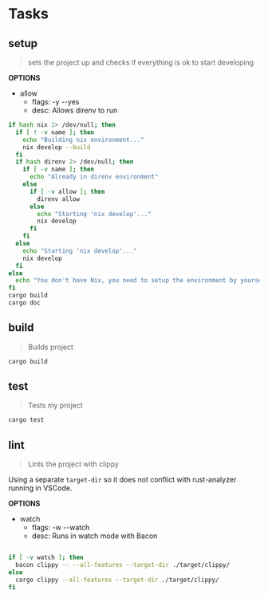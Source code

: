 # Tasks

## setup

> sets the project up and checks if everything is ok to start developing

**OPTIONS**
* allow
    * flags: -y --yes
    * desc: Allows direnv to run

```bash
if hash nix 2> /dev/null; then
  if [ ! -v name ]; then
    echo "Building nix environment..."
    nix develop --build
  fi
  if hash direnv 2> /dev/null; then
    if [ -v name ]; then
      echo "Already in direnv environment"
    else
      if [ -v allow ]; then
        direnv allow
      else
        echo "Starting 'nix develop'..."
        nix develop
      fi
    fi
  else
    echo "Starting 'nix develop'..."
    nix develop
  fi
else
  echo "You don't have Nix, you need to setup the environment by yourself. :("
fi
cargo build
cargo doc
```

## build

> Builds project

```bash
cargo build
```

## test

> Tests my project

```bash
cargo test
```

## lint

> Lints the project with clippy

Using a separate `target-dir` so it does not conflict with rust-analyzer running in VSCode.

**OPTIONS**
* watch
    * flags: -w --watch
    * desc: Runs in watch mode with Bacon

```bash

if [ -v watch ]; then
  bacon clippy -- --all-features --target-dir ./target/clippy/
else
  cargo clippy --all-features --target-dir ./target/clippy/
fi
```
